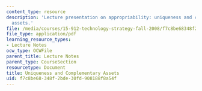 ```yaml
---
content_type: resource
description: 'Lecture presentation on appropriability: uniqueness and complementary
  assets.'
file: /media/courses/15-912-technology-strategy-fall-2008/f7c8be68348f2bde30fd908188f8a54f_lec_09.pdf
file_type: application/pdf
learning_resource_types:
- Lecture Notes
ocw_type: OCWFile
parent_title: Lecture Notes
parent_type: CourseSection
resourcetype: Document
title: Uniqueness and Complementary Assets
uid: f7c8be68-348f-2bde-30fd-908188f8a54f
---
```

